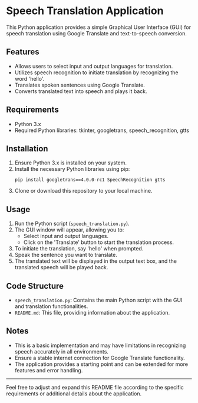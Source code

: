 # Speech Translation Application

This Python application provides a simple Graphical User Interface (GUI) for speech translation using Google Translate and text-to-speech conversion.

## Features

- Allows users to select input and output languages for translation.
- Utilizes speech recognition to initiate translation by recognizing the word 'hello'.
- Translates spoken sentences using Google Translate.
- Converts translated text into speech and plays it back.

## Requirements

- Python 3.x
- Required Python libraries: tkinter, googletrans, speech_recognition, gtts

## Installation

1. Ensure Python 3.x is installed on your system.
2. Install the necessary Python libraries using pip:
    ```
    pip install googletrans==4.0.0-rc1 SpeechRecognition gtts
    ```
3. Clone or download this repository to your local machine.

## Usage

1. Run the Python script (`speech_translation.py`).
2. The GUI window will appear, allowing you to:
    - Select input and output languages.
    - Click on the 'Translate' button to start the translation process.
3. To initiate the translation, say 'hello' when prompted.
4. Speak the sentence you want to translate.
5. The translated text will be displayed in the output text box, and the translated speech will be played back.

## Code Structure

- `speech_translation.py`: Contains the main Python script with the GUI and translation functionalities.
- `README.md`: This file, providing information about the application.

## Notes

- This is a basic implementation and may have limitations in recognizing speech accurately in all environments.
- Ensure a stable internet connection for Google Translate functionality.
- The application provides a starting point and can be extended for more features and error handling.

---

Feel free to adjust and expand this README file according to the specific requirements or additional details about the application.
